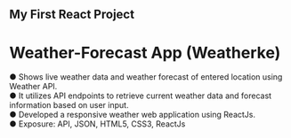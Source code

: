 ## My First React Project  <br>
# Weather-Forecast App (Weatherke)  <br>
● Shows live weather data and weather forecast of entered location using Weather API.  <br>
● It utilizes API endpoints to retrieve current weather data and forecast information based on user input.  <br>
● Developed a responsive weather web application using ReactJs.  <br>
● Exposure: API, JSON, HTML5, CSS3, ReactJs  <br>
